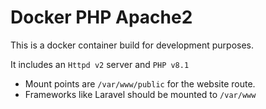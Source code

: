 # Docker PHP Apache2

This is a docker container build for development purposes.

It includes an `Httpd v2` server and `PHP v8.1`

 - Mount points are `/var/www/public` for the website route.
 - Frameworks like Laravel should be mounted to `/var/www`
